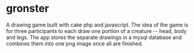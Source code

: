 gronster
========

A drawing game built with cake php and javascript. 
The idea of the game is for three participants to each draw one portion of a creature -- head, body and legs.
 The app stores the separate drawings in a mysql database and combines them into one png image once all are finished. 